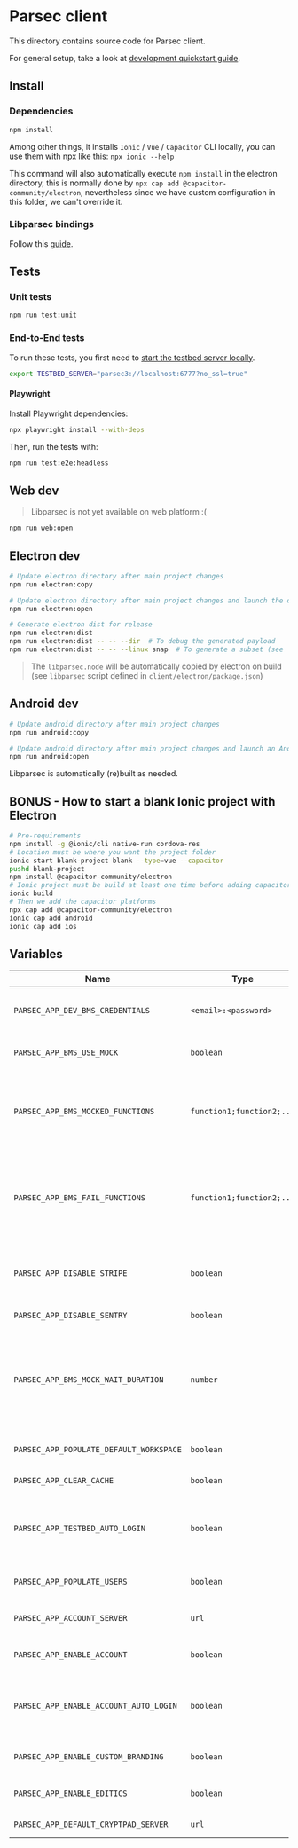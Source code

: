 # Parsec client

This directory contains source code for Parsec client.

For general setup, take a look at [development quickstart guide](../docs/development/README.md#Hacking-the-clients).

## Install

### Dependencies

```bash
npm install
```

Among other things, it installs `Ionic` / `Vue` / `Capacitor` CLI locally, you can use them with npx like this: `npx ionic --help`

This command will also automatically execute `npm install` in the electron directory, this is normally done by `npx cap add @capacitor-community/electron`, nevertheless since we have custom configuration in this folder, we can't override it.

### Libparsec bindings

Follow this [guide](../bindings/README.md).

## Tests

### Unit tests

```bash
npm run test:unit
```

### End-to-End tests

To run these tests, you first need to [start the testbed server locally](../docs/development/README.md#starting-the-testbed-server).

```bash
export TESTBED_SERVER="parsec3://localhost:6777?no_ssl=true"
```

#### Playwright

Install Playwright dependencies:

```bash
npx playwright install --with-deps
```

Then, run the tests with:

```bash
npm run test:e2e:headless
```

## Web dev

> Libparsec is not yet available on web platform :(

```bash
npm run web:open
```

## Electron dev

```bash
# Update electron directory after main project changes
npm run electron:copy

# Update electron directory after main project changes and launch the desktop app
npm run electron:open

# Generate electron dist for release
npm run electron:dist
npm run electron:dist -- -- --dir  # To debug the generated payload
npm run electron:dist -- -- --linux snap  # To generate a subset (see `npx electron-builder build --help`)
```

> The `libparsec.node` will be automatically copied by electron on build (see
> `libparsec` script defined in `client/electron/package.json`)

## Android dev

```bash
# Update android directory after main project changes
npm run android:copy

# Update android directory after main project changes and launch an Android Studio project
npm run android:open
```

Libparsec is automatically (re)built as needed.

<!-- TODO: iOS platform not yet available
## iOS dev

```bash
# In /client
# Update iOS folder after main project changes
npm run ios:copy
# ----
# Update iOS folder after main project changes and launch a XCode project
npm run ios:open
``` -->

## BONUS - How to start a blank Ionic project with Electron

```bash
# Pre-requirements
npm install -g @ionic/cli native-run cordova-res
# Location must be where you want the project folder
ionic start blank-project blank --type=vue --capacitor
pushd blank-project
npm install @capacitor-community/electron
# Ionic project must be build at least one time before adding capacitor plugins
ionic build
# Then we add the capacitor platforms
npx cap add @capacitor-community/electron
ionic cap add android
ionic cap add ios
```

## Variables

| Name                                    | Type                      | Description                                                                             | Remark                                                                                                                  |
| --------------------------------------- | ------------------------- | --------------------------------------------------------------------------------------- | ----------------------------------------------------------------------------------------------------------------------- |
| `PARSEC_APP_DEV_BMS_CREDENTIALS`        | `<email>:<password>`      | Used as default login credentials for the BMS                                           | Only for development purposes! Avoid using `:` in your password as it will mess up the parsing.                         |
| `PARSEC_APP_BMS_USE_MOCK`               | `boolean`                 | Used to mock calls to the BMS                                                           | Only for development purposes!                                                                                          |
| `PARSEC_APP_BMS_MOCKED_FUNCTIONS `      | `function1;function2;...` | Comma-separated list of functions from the BMS API to mock                              | Only for development purposes!                                                                                          |
| `PARSEC_APP_BMS_FAIL_FUNCTIONS `        | `function1;function2;...` | Comma-separated list of functions from the BMS API that should fail if mocked           | Only for development purposes!                                                                                          |
| `PARSEC_APP_DISABLE_STRIPE`             | `boolean`                 | Disable Stripe and hide the customer area                                               |                                                                                                                         |
| `PARSEC_APP_DISABLE_SENTRY`             | `boolean`                 | Disable Sentry                                                                          |                                                                                                                         |
| `PARSEC_APP_BMS_MOCK_WAIT_DURATION`     | `number`                  | How much time mocked BMS functions should take, to simulate network and server slowness | Only for development purposes!                                                                                          |
| `PARSEC_APP_POPULATE_DEFAULT_WORKSPACE` | `boolean`                 | Adds files to the default workspace                                                     | Only for development purposes!                                                                                          |
| `PARSEC_APP_CLEAR_CACHE`                | `boolean`                 | Clear the cache                                                                         | Only for development purposes!                                                                                          |
| `PARSEC_APP_TESTBED_AUTO_LOGIN`         | `boolean`                 | Logins automatically to the first device if set and if using the testbed                | Only for development purposes                                                                                           |
| `PARSEC_APP_POPULATE_USERS`             | `boolean`                 | Adds users to the default organization                                                  | Only for development purposes!                                                                                          |
| `PARSEC_APP_ACCOUNT_SERVER`             | `url`                     | Parsec Account server to use                                                            |                                                                                                                         |
| `PARSEC_APP_ENABLE_ACCOUNT`             | `boolean`                 | Enable Parsec Account                                                                   |                                                                                                                         |
| `PARSEC_APP_ENABLE_ACCOUNT_AUTO_LOGIN`  | `boolean`                 | Enable Account auto login                                                               | Only for development purposes! Only works if `PARSEC_APP_ENABLE_ACCOUNT` and `PARSEC_APP_MOCK_ACCOUNT` are set to true. |
| `PARSEC_APP_ENABLE_CUSTOM_BRANDING`     | `boolean`                 | Enable the custom branding                                                              |                                                                                                                         |
| `PARSEC_APP_ENABLE_EDITICS`             | `boolean`                 | Enable Parsec Editics poc                                                               |                                                                                                                         |
| `PARSEC_APP_DEFAULT_CRYPTPAD_SERVER`    | `url`                     | Cryptpad server to use                                                                  |                                                                                                                         |
